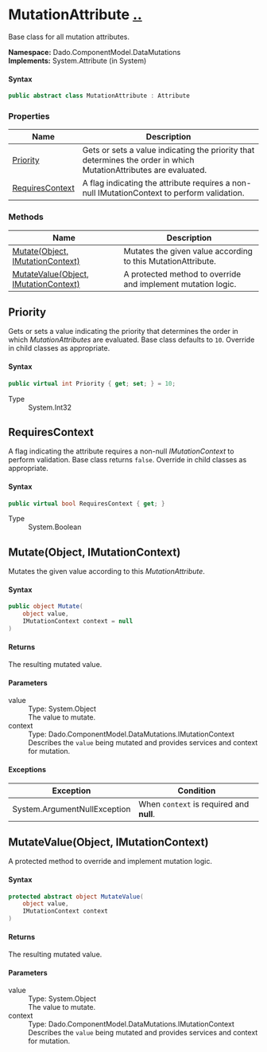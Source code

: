 # MutationAttribute [..](../README.md#documentation-index 'Documentation Index')

Base class for all mutation attributes.

**Namespace:** Dado.ComponentModel.DataMutations<br />
**Implements:** System.Attribute (in System)

#### Syntax

```csharp
public abstract class MutationAttribute : Attribute
```


### Properties

| Name | Description |
| ---- | ----------- |
| [Priority](#Priority) | Gets or sets a value indicating the priority that determines the order in which MutationAttributes are evaluated. |
| [RequiresContext](#RequiresContext) | A flag indicating the attribute requires a non-null IMutationContext to perform validation. |


### Methods

| Name | Description |
| ---- | ----------- |
| [Mutate(Object, IMutationContext)](#MutateObjectIMutationContext) | Mutates the given value according to this MutationAttribute. |
| [MutateValue(Object, IMutationContext)](#MutateValueObjectIMutationContext) | A protected method to override and implement mutation logic. |


<a name='Priority'></a>
## Priority

Gets or sets a value indicating the priority that determines the order in which *MutationAttributes* are evaluated. Base class defaults to `10`. Override in child classes as appropriate.

#### Syntax

```csharp
public virtual int Priority { get; set; } = 10;
```

<dl>
	<dt>Type</dt>
	<dd>System.Int32</dd>
</dl>


<a name='RequiresContext'></a>
## RequiresContext

A flag indicating the attribute requires a non-null *IMutationContext* to perform validation. Base class returns `false`. Override in child classes as appropriate.

#### Syntax

```csharp
public virtual bool RequiresContext { get; }
```

<dl>
	<dt>Type</dt>
	<dd>System.Boolean</dd>
</dl>


<a name='MutateObjectIMutationContext'></a>
## Mutate(Object, IMutationContext)

Mutates the given value according to this *MutationAttribute*.

#### Syntax

```csharp
public object Mutate(
	object value,
	IMutationContext context = null
)
```

#### Returns

The resulting mutated value.

#### Parameters

<dl>
	<dt>value</dt>
	<dd>Type: System.Object<br />The value to mutate.</dd>
	<dt>context</dt>
	<dd>Type: Dado.ComponentModel.DataMutations.IMutationContext<br />Describes the <code>value</code> being mutated and provides services and context for mutation.</dd>
</dl>

#### Exceptions

| Exception | Condition |
| --------- | --------- |
| System.ArgumentNullException | When `context` is required and **null**. |


<a name='MutateValueObjectIMutationContext'></a>
## MutateValue(Object, IMutationContext)

A protected method to override and implement mutation logic.

#### Syntax

```csharp
protected abstract object MutateValue(
	object value,
	IMutationContext context
)
```

#### Returns

The resulting mutated value.

#### Parameters

<dl>
	<dt>value</dt>
	<dd>Type: System.Object<br />The value to mutate.</dd>
	<dt>context</dt>
	<dd>Type: Dado.ComponentModel.DataMutations.IMutationContext<br />Describes the <code>value</code> being mutated and provides services and context for mutation.</dd>
</dl>
